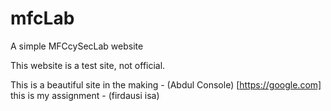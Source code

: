# mfcLab
A simple MFCcySecLab website

This website is a test site, not official.

This is a beautiful site in the making - (Abdul Console) [https://google.com]
this is my assignment - (firdausi isa)
